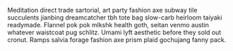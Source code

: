 Meditation direct trade sartorial, art party fashion axe subway tile succulents jianbing dreamcatcher tbh tote bag slow-carb heirloom taiyaki readymade. Flannel pok pok mlkshk health goth, seitan venmo austin whatever waistcoat pug schlitz. Umami lyft aesthetic before they sold out cronut. Ramps salvia forage fashion axe prism plaid gochujang fanny pack.